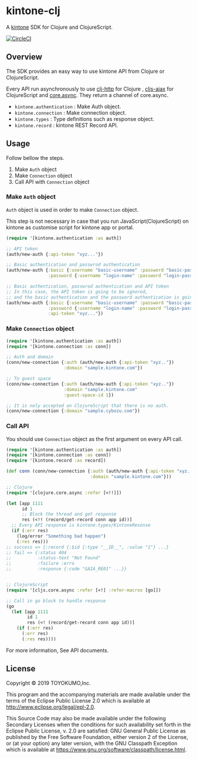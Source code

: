 # kintone-clj

A [kintone](https://www.kintone.com) SDK for Clojure and ClojureScript.

[![CircleCI](https://circleci.com/gh/toyokumo/kintone-clj.svg?style=svg)](https://circleci.com/gh/toyokumo/kintone-clj)

## Overview

The SDK provides an easy way to use kintone API from Clojure or ClojureScript.

Every API run asynchronously to use [clj-http](https://github.com/dakrone/clj-http) for Clojure
, [cljs-ajax](https://github.com/JulianBirch/cljs-ajax) for ClojureScript and
[core.async](https://github.com/clojure/core.async).
They return a channel of core.async.

- `kintone.authentication` : Make Auth object.
- `kintone.connection` : Make connection object.
- `kintone.types` : Type definitions such as response object.
- `kintone.record` : kintone REST Record API.

## Usage

Follow bellow the steps.

1. Make `Auth` object
1. Make `Connection` object
1. Call API with `Connection` object

### Make `Auth` object

`Auth` object is used in order to make `Connection` object. 

This step is not necessary in case that you run JavaScript(ClojureScript) 
on kintone as customise script for kintone app or portal.

```clojure
(require '[kintone.authentication :as auth])

;; API token
(auth/new-auth {:api-token "xyz..."})

;; Basic authentication and passwrod authentication
(auth/new-auth {:basic {:username "basic-username" :password "basic-password"}
                :password {:username "login-name" :password "login-password"}})

;; Basic authentication, passwrod authentication and API token
;; In this case, the API token is going to be ignored, 
;; and the basic authentication and the password authentication is going to be used.
(auth/new-auth {:basic {:username "basic-username" :password "basic-password"}
                :password {:username "login-name" :password "login-password"}
                :api-token "xyz..."})
```

### Make `Connection` object

```clojure
(require '[kintone.authentication :as auth])
(require '[kintone.connection :as conn])

;; Auth and domain
(conn/new-connection {:auth (auth/new-auth {:api-token "xyz.."})
                      :domain "sample.kintone.com"})

;; To guest space
(conn/new-connection {:auth (auth/new-auth {:api-token "xyz.."})
                      :domain "sample.kintone.com"
                      :guest-space-id 1})

;; It is noly accepted on ClojureScript that there is no auth.
(conn/new-connection {:domain "sample.cybozu.com"})
```

### Call API

You should use `Connection` object as the first argument on every API call.

```clojure
(require '[kintone.authentication :as auth])
(require '[kintone.connection :as conn])
(require '[kintone.record :as record])

(def conn (conn/new-connection {:auth (auth/new-auth {:api-token "xyz.."})
                                :domain "sample.kintone.com"}))

;; Clojure
(require '[clojure.core.async :refer [<!!]])

(let [app 1111
      id 1
      ;; Block the thread and get response
      res (<!! (record/get-record conn app id))]
  ;; Every API response is kintone.types/KintoneResonse
  (if (:err res)
    (log/error "Something bad happen")
    (:res res)))
;; success => {:record {:$id {:type "__ID__", :value "1"} ...}
;; fail => {:status 404
;;          :status-text "Not Found"
;;          :failure :erro
;;          :response {:code "GAIA_RE01" ...}}


;; ClojureScript
(require '[cljs.core.async :refer [<!] :refer-macros [go]])

;; Call in go block to handle response
(go
  (let [app 1111
        id 1
        res (<! (record/get-record conn app id))]
    (if (:err res)
      (:err res)
      (:res res))))
```

For more information, See API documents.

## License

Copyright © 2019 TOYOKUMO,Inc.

This program and the accompanying materials are made available under the
terms of the Eclipse Public License 2.0 which is available at
http://www.eclipse.org/legal/epl-2.0.

This Source Code may also be made available under the following Secondary
Licenses when the conditions for such availability set forth in the Eclipse
Public License, v. 2.0 are satisfied: GNU General Public License as published by
the Free Software Foundation, either version 2 of the License, or (at your
option) any later version, with the GNU Classpath Exception which is available
at https://www.gnu.org/software/classpath/license.html.
